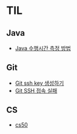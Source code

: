 # TIL

## Java

- [Java 수행시간 측정 방법](https://github.com/sandropark/TIL/blob/main/Java%20%EC%88%98%ED%96%89%EC%8B%9C%EA%B0%84%20%EC%B8%A1%EC%A0%95%20%EB%B0%A9%EB%B2%95.md)

## Git

- [Git ssh key 생성하기](https://github.com/sandropark/TIL/blob/main/Git%20ssh%20key%20%EC%83%9D%EC%84%B1%ED%95%98%EA%B8%B0.md)
- [Git SSH 접속 실패](https://github.com/sandropark/TIL/blob/main/Git%20SSH%20%EC%A0%91%EC%86%8D%20%EC%8B%A4%ED%8C%A8.md)

## CS

- [cs50](https://github.com/sandropark/TIL/blob/main/docs/CS50.md)
